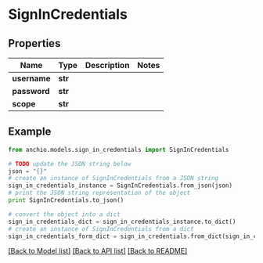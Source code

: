 # SignInCredentials


## Properties

Name | Type | Description | Notes
------------ | ------------- | ------------- | -------------
**username** | **str** |  | 
**password** | **str** |  | 
**scope** | **str** |  | 

## Example

```python
from anchio.models.sign_in_credentials import SignInCredentials

# TODO update the JSON string below
json = "{}"
# create an instance of SignInCredentials from a JSON string
sign_in_credentials_instance = SignInCredentials.from_json(json)
# print the JSON string representation of the object
print SignInCredentials.to_json()

# convert the object into a dict
sign_in_credentials_dict = sign_in_credentials_instance.to_dict()
# create an instance of SignInCredentials from a dict
sign_in_credentials_form_dict = sign_in_credentials.from_dict(sign_in_credentials_dict)
```
[[Back to Model list]](../README.md#documentation-for-models) [[Back to API list]](../README.md#documentation-for-api-endpoints) [[Back to README]](../README.md)


